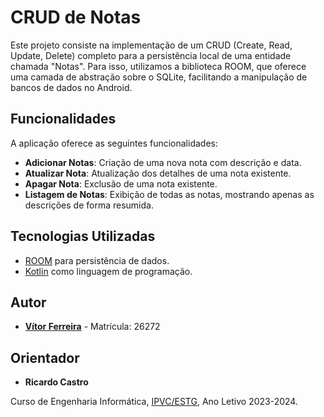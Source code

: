 # CRUD de Notas

Este projeto consiste na implementação de um CRUD (Create, Read, Update, Delete) completo para a persistência local de uma entidade chamada "Notas". Para isso, utilizamos a biblioteca ROOM, que oferece uma camada de abstração sobre o SQLite, facilitando a manipulação de bancos de dados no Android.

## Funcionalidades

A aplicação oferece as seguintes funcionalidades:

- **Adicionar Notas**: Criação de uma nova nota com descrição e data.
- **Atualizar Nota**: Atualização dos detalhes de uma nota existente.
- **Apagar Nota**: Exclusão de uma nota existente.
- **Listagem de Notas**: Exibição de todas as notas, mostrando apenas as descrições de forma resumida.

## Tecnologias Utilizadas

- [ROOM](https://developer.android.com/jetpack/androidx/releases/room) para persistência de dados.
- [Kotlin](https://kotlinlang.org/) como linguagem de programação.

## Autor

- [**Vítor Ferreira**](https://github.com/victorsrf010) - Matrícula: 26272


## Orientador

- **Ricardo Castro**
  
Curso de Engenharia Informática, [IPVC/ESTG](https://www.ipvc.pt/escola-superior-de-tecnologia-e-gestao), Ano Letivo 2023-2024.
